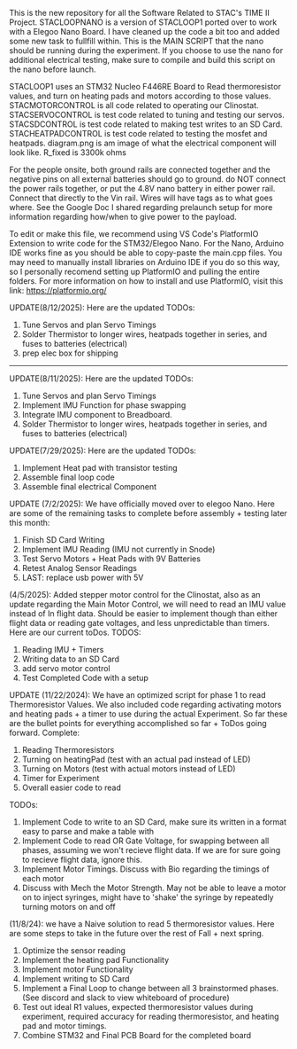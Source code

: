 This is the new repository for all the Software Related to STAC's TIME II Project.
STACLOOPNANO is a version of STACLOOP1 ported over to work with a Elegoo Nano Board. I have cleaned up the code a bit too and added some new task to fullfill within. This is the MAIN SCRIPT that the nano should be running during the experiment. If you choose to use the nano for additional electrical testing, make sure to compile and build this script on the nano before launch.

STACLOOP1 uses an STM32 Nucleo F446RE Board to Read thermoresistor values, and turn on heating pads and motors according to those values.
STACMOTORCONTROL is all code related to operating our Clinostat.
STACSERVOCONTROL is test code related to tuning and testing our servos.
STACSDCONTROL is test code related to making test writes to an SD Card.
STACHEATPADCONTROL is test code related to testing the mosfet and heatpads.
diagram.png is am image of what the electrical component will look like. R_fixed is 3300k ohms

For the people onsite, both ground rails are connected together and the negative pins on all external batteries should go to ground. do NOT connect the power rails together, or put the 4.8V nano battery in either power rail. Connect that directly to the Vin rail. Wires will have tags as to what goes where. See the Google Doc I shared regarding prelaunch setup for more information regarding how/when to give power to the payload.

To edit or make this file, we recommend using VS Code's PlatformIO Extension to write code for the STM32/Elegoo Nano. For the Nano, Arduino IDE works fine as you should be able to copy-paste the main.cpp files. You may need to manually install libraries on Arduino IDE if you do so this way, so I personally recomend setting up PlatformIO and pulling the entire folders. For more information on how to install and use PlatformIO, visit this link: 
https://platformio.org/

UPDATE(8/12/2025): Here are the updated TODOs:
1. Tune Servos and plan Servo Timings
2. Solder Thermistor to longer wires, heatpads together in series, and fuses to batteries (electrical)
3. prep elec box for shipping

----------------------------------------------------------------------------------------------------------------------------------------------------------------------------------------------------------------

UPDATE(8/11/2025): Here are the updated TODOs:
1. Tune Servos and plan Servo Timings
2. Implement IMU Function for phase swapping
3. Integrate IMU component to Breadboard.
4.  Solder Thermistor to longer wires, heatpads together in series, and fuses to batteries (electrical)

UPDATE(7/29/2025): Here are the updated TODOs:
1. Implement Heat pad with transistor testing
2. Assemble final loop code
3. Assemble final electrical Component

UPDATE (7/2/2025): We have officially moved over to elegoo Nano. Here are some of the remaining tasks to complete before assembly + testing later this month:
1. Finish SD Card Writing
2. Implement IMU Reading (IMU not currently in Snode)
3. Test Servo Motors + Heat Pads with 9V Batteries
4. Retest Analog Sensor Readings
5. LAST: replace usb power with 5V

(4/5/2025): Added stepper motor control for the Clinostat, also as an update regarding the Main Motor Control, we will need to read an IMU value instead of In flight data. Should be easier to implement though than either flight data or reading gate voltages, and less unpredictable than timers. Here are our current toDos.
TODOS:
1. Reading IMU + Timers
2. Writing data to an SD Card
3. add servo motor control
4. Test Completed Code with a setup

UPDATE (11/22/2024): We have an optimized script for phase 1 to read Thermoresistor Values. We also included code regarding activating motors and heating pads + a timer to use during the actual Experiment. 
So far these are the bullet points for everything accomplished so far + ToDos going forward.
Complete:
1. Reading Thermoresistors
2. Turning on heatingPad (test with an actual pad instead of LED)
3. Turning on Motors (test with actual motors instead of LED)
4. Timer for Experiment
5. Overall easier code to read

TODOs:
1. Implement Code to write to an SD Card, make sure its written in a format easy to parse and make a table with
2. Implement Code to read OR Gate Voltage, for swapping between all phases, assuming we won't recieve flight data. If we are for sure going to recieve flight data, ignore this.
3. Implement Motor Timings. Discuss with Bio regarding the timings of each motor
4. Discuss with Mech the Motor Strength. May not be able to leave a motor on to inject syringes, might have to 'shake' the syringe by repeatedly turning motors on and off


(11/8/24): we have a Naive solution to read 5 thermoresistor values. Here are some steps to take in the future over the rest of Fall + next spring.

1. Optimize the sensor reading
2. Implement the heating pad Functionality
3. Implement motor Functionality
4. Implement writing to SD Card
5. Implement a Final Loop to change between all 3 brainstormed phases. (See discord and slack to view whiteboard of procedure)
6. Test out ideal R1 values, expected thermoresistor values during experiment, required accuracy for reading thermoresistor, and heating pad and motor timings. 
7. Combine STM32 and Final PCB Board for the completed board


